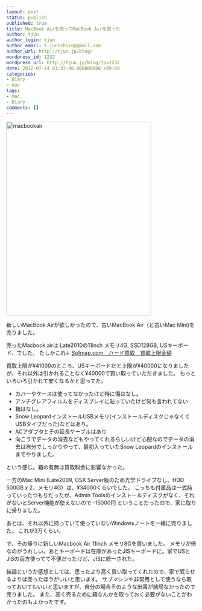 ```yaml
---
layout: post
status: publish
published: true
title: MacBook Airを売ってMacBook Airを買った
author: tjun
author_login: tjun
author_email: t.junichiro@gmail.com
author_url: http://tjun.jp/blog/
wordpress_id: 1232
wordpress_url: http://tjun.jp/blog/?p=1232
date: 2012-07-14 01:37:48.000000000 +09:00
categories:
- Diary
- mac
tags:
- mac
- Diary
comments: []
---
```

<a href="http://tjun.jp/blog/img/2012/07/IMG_1354.jpg" rel="attachment"><img src="http://tjun.jp/blog/img/2012/07/IMG_1354.jpg" alt="macbookair" title="mba" width="384" height="512" class="aligncenter size-full" /></a>

新しいMacBook Airが欲しかったので、古いMacBook Air（と古いMac Mini)を売りました。

売ったMacbook airは Late2010の11inch メモリ4G, SSD128GB, USキーボード、でした。
たしかこれ&darr;
<a href="http://www.sofmap.com/spkaitori/kaitori_detail/exec/_/tid=SPHD/-/sku=B00655938/-/pc=312094/-/">Sofmap.com　ハード買取　買取上限金額</a>

買取上限が&yen;41000のところ、USキーボードだと上限が&yen;40000になりましたが、それ以外は引かれることなく&yen;40000で買い取っていただきました。
もっといろいろ引かれて安くなるかと思ってた。
<ul>
	<li>カバーやケースは使ってなかったけど特に傷はなし。</li>
	<li>アンチグレアフィルムをディスプレイに貼っていたけど何も言われてない</li>
	<li>箱はなし。</li>
	<li>Snow LeopardインストールUSBメモリ(インストールディスクじゃなくてUSBタイプだった)などはあり。</li>
	<li>ACアダプタとその延長ケーブルはあり</li>
	<li>向こうでデータの消去などもやってくれるらしいけど心配なのでデータの消去は自分でしっかりやって、最初入っていたSnow Leopardのインストールまでやりました。</li>
</ul>

という感じ。箱の有無は買取料金に影響なかった。

一方のMac Mini (Late2009, OSX Server版のため光学ドライブなし、HDD 500GB x 2、メモリ4G）は、&yen;34000くらいでした。
こっちも付属品は一式持っていったつもりだったが、Admin Toolsのインストールディスクがなく、それがないとServer機能が使えないので -15000円 ということだったので、家に取りに帰りました。

あとは、それ以外に持っていて使っていないWindowsノートを一緒に売りました。
これが3万くらい。


で、その帰りに新しいMacbook Air 11inch メモリ8Gを買いました。
メモリが倍なのがうれしい。あとキーボードは在庫があったJISキーボードに。家でUSとJISの両方使ってて不便だったけど、JISに統一された。


結論というか感想としては、思ったより高く買い取ってくれたので、家で眠らせるよりは売ったほうがいいと思います。
サブマシンや非常用として使うなら取っておいてもいいと思いますが、自分の場合そのような出番が結局なかったので売りました。
また、高く売るために箱なんかを取っておく必要がないことがわかったのもよかったです。
